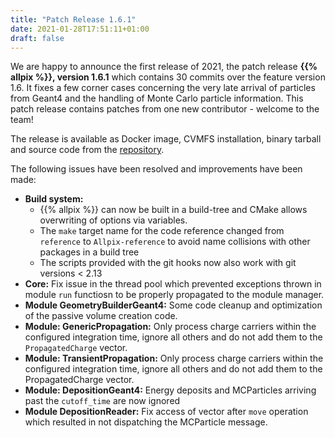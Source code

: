 ```yaml
---
title: "Patch Release 1.6.1"
date: 2021-01-28T17:51:11+01:00
draft: false
---
```


We are happy to announce the first release of 2021, the patch release **{{% allpix %}}, version 1.6.1** which contains 30 commits over the feature version 1.6.
It fixes a few corner cases concerning the very late arrival of particles from Geant4 and the handling of Monte Carlo particle information.
This patch release contains patches from one new contributor - welcome to the team!

The release is available as Docker image, CVMFS installation, binary tarball and source code from the [repository](https://gitlab.cern.ch/allpix-squared/allpix-squared/).

The following issues have been resolved and improvements have been made:
<!--more-->

* **Build system:**
    * {{% allpix %}} can now be built in a build-tree and CMake allows overwriting of options via variables.
    * The `make` target name for the code reference changed from `reference` to `Allpix-reference` to avoid name collisions with other packages in a build tree
    * The scripts provided with the git hooks now also work with git versions < 2.13
* **Core:** Fix issue in the thread pool which prevented exceptions thrown in module `run` functiosn to be properly propagated to the module manager.
* **Module GeometryBuilderGeant4:** Some code cleanup and optimization of the passive volume creation code.
* **Module: GenericPropagation:** Only process charge carriers within the configured integration time, ignore all others and do not add them to the `PropagatedCharge` vector.
* **Module: TransientPropagation:** Only process charge carriers within the configured integration time, ignore all others and do not add them to the PropagatedCharge vector.
* **Module: DepositionGeant4:** Energy deposits and MCParticles arriving past the `cutoff_time` are now ignored
* **Module DepositionReader:** Fix access of vector after `move` operation which resulted in not dispatching the MCParticle message.
